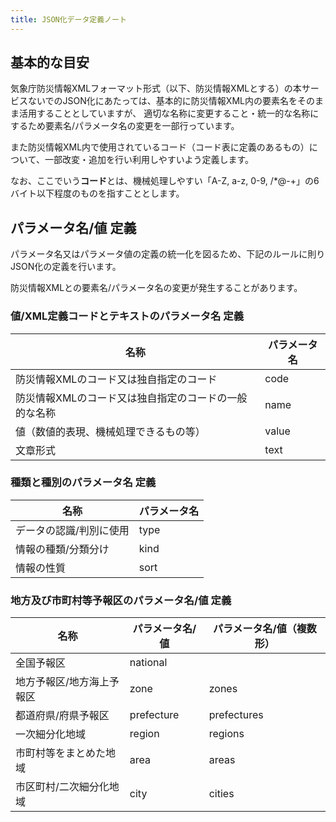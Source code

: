 ```yaml
---
title: JSON化データ定義ノート
---
```


## 基本的な目安

気象庁防災情報XMLフォーマット形式（以下、防災情報XMLとする）の本サービスないでのJSON化にあたっては、基本的に防災情報XML内の要素名をそのまま活用することとしていますが、
適切な名称に変更すること・統一的な名称にするため要素名/パラメータ名の変更を一部行っています。

また防災情報XML内で使用されているコード（コード表に定義のあるもの）について、一部改変・追加を行い利用しやすいよう定義します。

なお、ここでいう**コード**とは、機械処理しやすい「A-Z, a-z, 0-9, /*@-+」の6バイト以下程度のものを指すこととします。

## パラメータ名/値 定義

パラメータ名又はパラメータ値の定義の統一化を図るため、下記のルールに則りJSON化の定義を行います。

防災情報XMLとの要素名/パラメータ名の変更が発生することがあります。

### 値/XML定義コードとテキストのパラメータ名 定義

| 名称                         | パラメータ名   | 
| ---------------------------- | ------ |
| 防災情報XMLのコード又は独自指定のコード | code   | 
| 防災情報XMLのコード又は独自指定のコードの一般的な名称                     | name   | 
| 値（数値的表現、機械処理できるもの等）                     | value   | 
| 文章形式         | text  |  


### 種類と種別のパラメータ名 定義

| 名称                         | パラメータ名   | 
| ---------------------------- | ------ |
| データの認識/判別に使用 | type   | 
| 情報の種類/分類分け                     | kind   | 
| 情報の性質                     | sort   | 

### 地方及び市町村等予報区のパラメータ名/値 定義

| 名称                         | パラメータ名/値   | パラメータ名/値（複数形）   |
| ---------------------------- | ------ |  ------ | 
| 全国予報区                     | national   |      | 
| 地方予報区/地方海上予報区        | zone   |  zones   | 
| 都道府県/府県予報区         | prefecture  |  prefectures   | 
| 一次細分化地域                 | region | regions | 
| 市町村等をまとめた地域           | area   |  areas   | 
| 市区町村/二次細分化地域      | city   | cities   |

